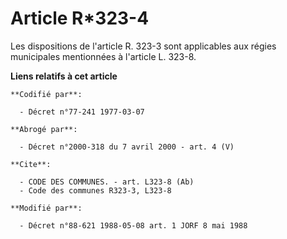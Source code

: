 # Article R*323-4

Les dispositions de l'article R. 323-3 sont applicables aux régies municipales mentionnées à l'article L. 323-8.

**Liens relatifs à cet article**

	**Codifié par**:

	  - Décret n°77-241 1977-03-07

	**Abrogé par**:

	  - Décret n°2000-318 du 7 avril 2000 - art. 4 (V)

	**Cite**:

	  - CODE DES COMMUNES. - art. L323-8 (Ab)
	  - Code des communes R323-3, L323-8

	**Modifié par**:

	  - Décret n°88-621 1988-05-08 art. 1 JORF 8 mai 1988
